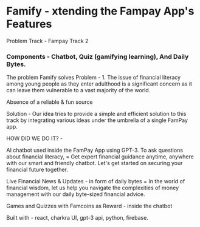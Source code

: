 # Famify - xtending the Fampay App's Features
Problem Track - Fampay Track 2

### Components - Chatbot, Quiz (gamifying learning), And Daily Bytes.

The problem Famify solves
Problem - 1. The issue of financial literacy
 among young people as they enter adulthood is a significant concern as 
it can leave them vulnerable to a vast majority of the world.


Absence of a reliable & fun source

Solution - Our idea tries to provide a 
simple and efficient solution to this track by integrating various ideas
 under the umbrella of a single FamPay app.

HOW DID WE DO IT? -



AI chatbot used inside the FamPay App using GPT-3. To 
ask questions about financial literacy, = Get expert financial guidance 
anytime, anywhere with our smart and friendly chatbot. Let's get started
 on securing your financial future together.




Live Financial News & Updates - in form 
of daily bytes = In the world of financial wisdom, let us help you 
navigate the complexities of money management with our daily byte-sized 
financial advice.




Games and Quizzes with Famcoins as Reward -  inside the chatbot


Built with - react, charkra UI, gpt-3 api, python, firebase.
